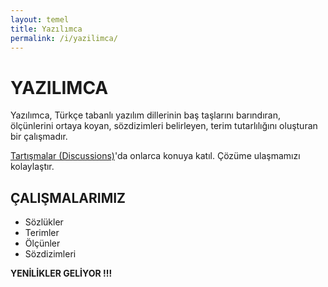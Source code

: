 ```yaml
---
layout: temel
title: Yazılımca
permalink: /i/yazilimca/
---
```


# YAZILIMCA

Yazılımca, Türkçe tabanlı yazılım dillerinin baş taşlarını barındıran, ölçünlerini ortaya koyan, sözdizimleri belirleyen, terim tutarlılığını oluşturan bir çalışmadır.

[Tartışmalar (Discussions)](https://github.com/turkce-yazilim-konati/yazilimca/discussions)'da onlarca konuya katıl. Çözüme ulaşmamızı kolaylaştır.

## ÇALIŞMALARIMIZ
- Sözlükler
- Terimler
- Ölçünler
- Sözdizimleri

**YENİLİKLER GELİYOR !!!**

